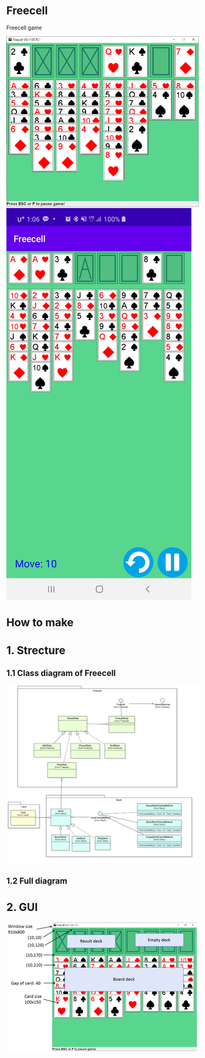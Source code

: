 # Freecell
Freecell game

![screen_shot](https://github.com/chobocho/freecell/blob/master/doc/screen_shot.png)
![screen_shot](https://github.com/chobocho/freecell/blob/master/doc/android_screenshot.jpg)

# How to make

# 1. Strecture

## 1.1 Class diagram of Freecell
![classdiagram](https://github.com/chobocho/freecell/blob/master/doc/classdiagram.png)

## 1.2 Full diagram

# 2. GUI
![gui_guide](https://github.com/chobocho/freecell/blob/master/doc/gui_guide.png)

